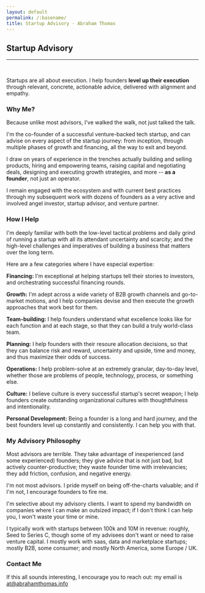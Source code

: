 ```yaml
---
layout: default
permalink: /:basename/
title: Startup Advisory · Abraham Thomas
---
```


## Startup Advisory

----

<br/>

Startups are all about execution.  I help founders **level up their execution** through relevant, concrete, actionable advice, delivered with alignment and empathy.


### Why Me?

Because unlike most advisors, I've walked the walk, not just talked the talk.  

I'm the co-founder of a successful venture-backed tech startup, and can advise on every aspect of the startup journey: from inception, through multiple phases of growth and financing, all the way to exit and beyond.  

I draw on years of experience in the trenches actually building and selling products, hiring and empowering teams, raising capital and negotiating deals, designing and executing growth strategies, and more -- **as a founder**, not just an operator.  

I remain engaged with the ecosystem and with current best practices through my subsequent work with dozens of founders as a very active and involved angel investor, startup advisor, and venture partner.  

### How I Help

I'm deeply familiar with both the low-level tactical problems and daily grind of running a startup with all its attendant uncertainty and scarcity; and the high-level challenges and imperatives of building a business that matters over the long term.  

Here are a few categories where I have especial expertise:

**Financing:** I'm exceptional at helping startups tell their stories to investors, and orchestrating successful financing rounds.  

**Growth:** I'm adept across a wide variety of B2B growth channels and go-to-market motions, and I help companies devise and then execute the growth approaches that work best for them.

**Team-building:** I help founders understand what excellence looks like for each function and at each stage, so that they can build a truly world-class team.  

**Planning:** I help founders with their resoure allocation decisions, so that they can balance risk and reward, uncertainty and upside, time and money, and thus maximize their odds of success.

**Operations:** I help problem-solve at an extremely granular, day-to-day level, whether those are problems of people, technology, process, or something else. 

**Culture:** I believe culture is every successful startup's secret weapon; I help founders create outstanding organizational cultures with thoughtfulness and intentionality.

**Personal Development:** Being a founder is a long and hard journey, and the best founders level up constantly and consistently.  I can help you with that.

### My Advisory Philosophy

Most advisors are terrible.  They take advantage of inexperienced (and some experienced) founders; they give advice that is not just bad, but actively counter-productive; they waste founder time with irrelevancies; they add friction, confusion, and negative energy. 

I'm not most advisors.  I pride myself on being off-the-charts valuable; and if I'm not, I encourage founders to fire me.

I'm selective about my advisory clients.  I want to spend my bandwidth on companies where I can make an outsized impact; if I don't think I can help you, I won't waste your time or mine.

I typically work with startups between 100k and 10M in revenue: roughly, Seed to Series C, though some of my advisees don't want or need to raise venture capital.  I mostly work with saas, data and marketplace startups; mostly B2B, some consumer; and mostly North America, some Europe / UK.

### Contact Me

If this all sounds interesting, I encourage you to reach out: my email is [at@abrahamthomas.info](mailto:at@abrahamthomas.info)

<br/>
<br/>
<br/>